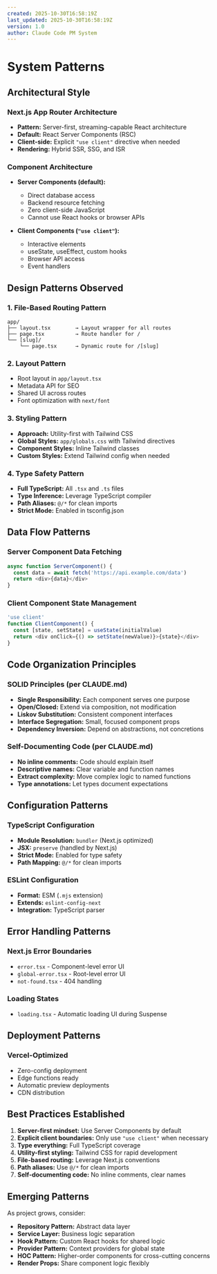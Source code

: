 ```yaml
---
created: 2025-10-30T16:58:19Z
last_updated: 2025-10-30T16:58:19Z
version: 1.0
author: Claude Code PM System
---
```


# System Patterns

## Architectural Style

### Next.js App Router Architecture
- **Pattern:** Server-first, streaming-capable React architecture
- **Default:** React Server Components (RSC)
- **Client-side:** Explicit `"use client"` directive when needed
- **Rendering:** Hybrid SSR, SSG, and ISR

### Component Architecture
- **Server Components (default):**
  - Direct database access
  - Backend resource fetching
  - Zero client-side JavaScript
  - Cannot use React hooks or browser APIs

- **Client Components (`"use client"`):**
  - Interactive elements
  - useState, useEffect, custom hooks
  - Browser API access
  - Event handlers

## Design Patterns Observed

### 1. File-Based Routing Pattern
```
app/
├── layout.tsx        → Layout wrapper for all routes
├── page.tsx          → Route handler for /
└── [slug]/
    └── page.tsx      → Dynamic route for /[slug]
```

### 2. Layout Pattern
- Root layout in `app/layout.tsx`
- Metadata API for SEO
- Shared UI across routes
- Font optimization with `next/font`

### 3. Styling Pattern
- **Approach:** Utility-first with Tailwind CSS
- **Global Styles:** `app/globals.css` with Tailwind directives
- **Component Styles:** Inline Tailwind classes
- **Custom Styles:** Extend Tailwind config when needed

### 4. Type Safety Pattern
- **Full TypeScript:** All `.tsx` and `.ts` files
- **Type Inference:** Leverage TypeScript compiler
- **Path Aliases:** `@/*` for clean imports
- **Strict Mode:** Enabled in tsconfig.json

## Data Flow Patterns

### Server Component Data Fetching
```typescript
async function ServerComponent() {
  const data = await fetch('https://api.example.com/data')
  return <div>{data}</div>
}
```

### Client Component State Management
```typescript
'use client'
function ClientComponent() {
  const [state, setState] = useState(initialValue)
  return <div onClick={() => setState(newValue)}>{state}</div>
}
```

## Code Organization Principles

### SOLID Principles (per CLAUDE.md)
- **Single Responsibility:** Each component serves one purpose
- **Open/Closed:** Extend via composition, not modification
- **Liskov Substitution:** Consistent component interfaces
- **Interface Segregation:** Small, focused component props
- **Dependency Inversion:** Depend on abstractions, not concretions

### Self-Documenting Code (per CLAUDE.md)
- **No inline comments:** Code should explain itself
- **Descriptive names:** Clear variable and function names
- **Extract complexity:** Move complex logic to named functions
- **Type annotations:** Let types document expectations

## Configuration Patterns

### TypeScript Configuration
- **Module Resolution:** `bundler` (Next.js optimized)
- **JSX:** `preserve` (handled by Next.js)
- **Strict Mode:** Enabled for type safety
- **Path Mapping:** `@/*` for clean imports

### ESLint Configuration
- **Format:** ESM (`.mjs` extension)
- **Extends:** `eslint-config-next`
- **Integration:** TypeScript parser

## Error Handling Patterns

### Next.js Error Boundaries
- `error.tsx` - Component-level error UI
- `global-error.tsx` - Root-level error UI
- `not-found.tsx` - 404 handling

### Loading States
- `loading.tsx` - Automatic loading UI during Suspense

## Deployment Patterns

### Vercel-Optimized
- Zero-config deployment
- Edge functions ready
- Automatic preview deployments
- CDN distribution

## Best Practices Established

1. **Server-first mindset:** Use Server Components by default
2. **Explicit client boundaries:** Only use `"use client"` when necessary
3. **Type everything:** Full TypeScript coverage
4. **Utility-first styling:** Tailwind CSS for rapid development
5. **File-based routing:** Leverage Next.js conventions
6. **Path aliases:** Use `@/*` for clean imports
7. **Self-documenting code:** No inline comments, clear names

## Emerging Patterns

As project grows, consider:
- **Repository Pattern:** Abstract data layer
- **Service Layer:** Business logic separation
- **Hook Pattern:** Custom React hooks for shared logic
- **Provider Pattern:** Context providers for global state
- **HOC Pattern:** Higher-order components for cross-cutting concerns
- **Render Props:** Share component logic flexibly
